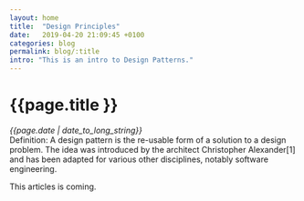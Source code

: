 ```yaml
---
layout: home
title:  "Design Principles"
date:   2019-04-20 21:09:45 +0100
categories: blog
permalink: blog/:title
intro: "This is an intro to Design Patterns."
---
```

<div class="container">
  <h1>{{page.title }}<br></h1>
  <i>{{page.date | date_to_long_string}}<br></i>
  Definition: A design pattern is the re-usable form of a solution to a design problem. The idea was introduced by the architect Christopher Alexander[1] and has been adapted for various other disciplines, notably software engineering.

  This articles is coming.

</div>
